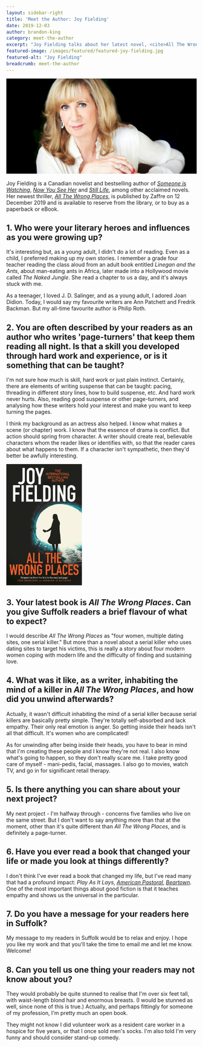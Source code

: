 ```yaml
---
layout: sidebar-right
title: 'Meet the Author: Joy Fielding'
date: 2019-12-03
author: brandon-king
category: meet-the-author
excerpt: "Joy Fielding talks about her latest novel, <cite>All The Wrong Places</cite> and how she's mastered the art of writing page-turners."
featured-image: /images/featured/featured-joy-fielding.jpg
featured-alt: "Joy Fielding"
breadcrumb: meet-the-author
---
```


![Joy Fielding](/images/featured/featured-joy-fielding.jpg)

Joy Fielding is a Canadian novelist and bestselling author of [<cite>Someone is Watching</cite>](https://suffolk.spydus.co.uk/cgi-bin/spydus.exe/ENQ/OPAC/BIBENQ?BRN=2016586), [<cite>Now You See Her</cite>](https://suffolk.spydus.co.uk/cgi-bin/spydus.exe/ENQ/OPAC/BIBENQ?BRN=520463) and [<cite>Still Life</cite>](https://suffolk.spydus.co.uk/cgi-bin/spydus.exe/ENQ/OPAC/BIBENQ?BRN=520454), among other acclaimed novels. Her newest thriller, [<cite>All The Wrong Places</cite>](https://suffolk.spydus.co.uk/cgi-bin/spydus.exe/ENQ/OPAC/BIBENQ?BRN=2655476), is published by Zaffre on 12 December 2019 and is available to reserve from the library, or to buy as a paperback or eBook.

## 1. Who were your literary heroes and influences as you were growing up?

It's interesting but, as a young adult, I didn't do a lot of reading. Even as a child, I preferred making up my own stories. I remember a grade four teacher reading the class aloud from an adult book entitled <cite>Linegan and the Ants</cite>, about man-eating ants in Africa, later made into a Hollywood movie called <cite>The Naked Jungle</cite>. She read a chapter to us a day, and it's always stuck with me.

As a teenager, I loved J. D. Salinger, and as a young adult, I adored Joan Didion. Today, I would say my favourite writers are Ann Patchett and Fredrik Backman. But my all-time favourite author is Philip Roth.

## 2. You are often described by your readers as an author who writes 'page-turners' that keep them reading all night. Is that a skill you developed through hard work and experience, or is it something that can be taught?

I'm not sure how much is skill, hard work or just plain instinct. Certainly, there are elements of writing suspense that can be taught: pacing, threading in different story lines, how to build suspense, etc. And hard work never hurts. Also, reading good suspense or other page-turners, and analysing how these writers hold your interest and make you want to keep turning the pages.

I think my background as an actress also helped. I know what makes a scene (or chapter) work. I know that the essence of drama is conflict. But action should spring from character. A writer should create real, believable characters whom the reader likes or identifies with, so that the reader cares about what happens to them. If a character isn't sympathetic, then they'd better be awfully interesting.

<a href="https://suffolk.spydus.co.uk/cgi-bin/spydus.exe/ENQ/OPAC/BIBENQ?BRN=2655476"><img src="/images/featured/featured-all-the-wrong-places.jpg" alt="All The Wrong Places" class="mw-40 {% include /c/img-float-right.html %}" /></a>

## 3. Your latest book is <cite>All The Wrong Places</cite>. Can you give Suffolk readers a brief flavour of what to expect?

I would describe <cite>All The Wrong Places</cite> as "four women, multiple dating sites, one serial killer." But more than a novel about a serial killer who uses dating sites to target his victims, this is really a story about four modern women coping with modern life and the difficulty of finding and sustaining love.

## 4. What was it like, as a writer, inhabiting the mind of a killer in <cite>All The Wrong Places</cite>, and how did you unwind afterwards?

Actually, it wasn't difficult inhabiting the mind of a serial killer because serial killers are basically pretty simple. They're totally self-absorbed and lack empathy. Their only real emotion is anger. So getting inside their heads isn't all that difficult. It's women who are complicated!

As for unwinding after being inside their heads, you have to bear in mind that I'm creating these people and I know they're not real. I also know what's going to happen, so they don't really scare me. I take pretty good care of myself - mani-pedis, facial, massages. I also  go to movies, watch TV, and go in for significant retail therapy.

## 5. Is there anything you can share about your next project?

My next project - I'm halfway through - concerns five families who live on the same street. But I don't want to say anything more than that at the moment, other than it's quite different than <cite>All The Wrong Places</cite>, and is definitely a page-turner.

## 6. Have you ever read a book that changed your life or made you look at things differently?

I don't think I've ever read a book that changed my life, but I've read many that had a profound impact: <cite>Play As It Lays</cite>, [<cite>American Pastoral</cite>](https://suffolk.spydus.co.uk/cgi-bin/spydus.exe/ENQ/OPAC/BIBENQ?BRN=613989), [<cite>Beartown</cite>](https://suffolk.spydus.co.uk/cgi-bin/spydus.exe/ENQ/OPAC/BIBENQ?BRN=2308985). One of the most important things about good fiction is that it teaches empathy and shows us the universal in the particular.

## 7. Do you have a message for your readers here in Suffolk?

My message to my readers in Suffolk would be to relax and enjoy. I hope you like my work and that you'll take the time to email me and let me know. Welcome!

## 8. Can you tell us one thing your readers may not know about you?

They would probably be quite stunned to realise that I'm over six feet tall, with waist-length blond hair and enormous breasts. (I would be stunned as well, since none of this is true.) Actually, and perhaps fittingly for someone of my profession, I'm pretty much an open book.

They might not know I did volunteer work as a resident care worker in a hospice for five years, or that I once sold men's socks. I'm also told I'm very funny and should consider stand-up comedy.
